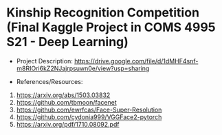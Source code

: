 # Kinship Recognition Competition (Final Kaggle Project in COMS 4995 S21 - Deep Learning)

- Project Description: https://drive.google.com/file/d/1dMHF4snf-m8RIOri6kZ2NJajrpsuwn0e/view?usp=sharing

- References/Resources:
1. https://arxiv.org/abs/1503.03832
2. https://github.com/tbmoon/facenet
3. https://github.com/ewrfcas/Face-Super-Resolution
4. https://github.com/cydonia999/VGGFace2-pytorch
5. https://arxiv.org/pdf/1710.08092.pdf
